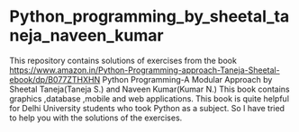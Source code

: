 # Python_programming_by_sheetal_taneja_naveen_kumar
This repository contains solutions of exercises from the book https://www.amazon.in/Python-Programming-approach-Taneja-Sheetal-ebook/dp/B077ZTHXHN Python Programming-A Modular Approach by Sheetal Taneja(Taneja S.) and Naveen Kumar(Kumar N.)
This book contains graphics ,database ,mobile and web applications.
This book is quite helpful for Delhi University students who took Python as a subject.
So I have tried to help you with the solutions of the exercises.
